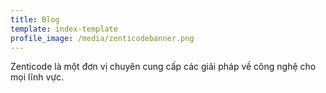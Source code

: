 ```yaml
---
title: Blog
template: index-template
profile_image: /media/zenticodebanner.png
---
```

Z﻿enticode là một đơn vị chuyên cung cấp các giải pháp về công nghệ cho mọi lĩnh vực.
